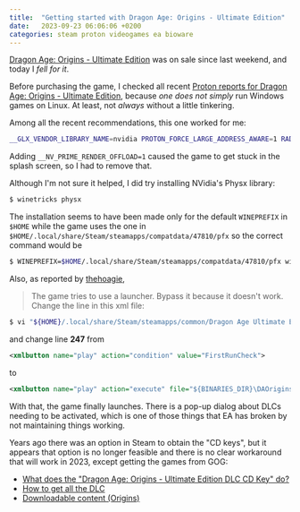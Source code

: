 ```yaml
---
title:  "Getting started with Dragon Age: Origins - Ultimate Edition"
date:   2023-09-23 06:06:06 +0200
categories: steam proton videogames ea bioware
---
```


[Dragon Age: Origins - Ultimate Edition](https://store.steampowered.com/app/47810/Dragon_Age_Origins__Ultimate_Edition/)
was on sale since last weekend, and today I *fell for it*.

Before purchasing the game, I checked all recent
[Proton reports for Dragon Age: Origins - Ultimate Edition](https://www.protondb.com/app/47810),
because *one does not simply* run Windows games on Linux.
At least, not *always* without a little tinkering.

Among all the recent recommendations, this one worked for me:

```bash
__GLX_VENDOR_LIBRARY_NAME=nvidia PROTON_FORCE_LARGE_ADDRESS_AWARE=1 RADV_TEX_ANISO=16 PROTON_USE_D9VK=1 gamemoderun %command%
```

Adding `__NV_PRIME_RENDER_OFFLOAD=1` caused the game to get
stuck in the splash screen, so I had to remove that.

Although I'm not sure it helped, I did try installing
NVidia's Physx library:

```bash
$ winetricks physx
```

The installation seems to have been made only for the default
`WINEPREFIX` in `$HOME` while the game uses the one in
`$HOME/.local/share/Steam/steamapps/compatdata/47810/pfx` so
the correct command would be

```bash
$ WINEPREFIX=$HOME/.local/share/Steam/steamapps/compatdata/47810/pfx winetricks physx
```

Also, as reported by
[thehoagie](https://www.protondb.com/users/597403899),

> The game tries to use a launcher. Bypass it because it
> doesn't work. Change the line in this xml file:

```bash
$ vi "${HOME}/.local/share/Steam/steamapps/common/Dragon Age Ultimate Edition/data/DAOriginsLauncher.xml"
```

and change line **247** from

```xml
<xmlbutton name="play" action="condition" value="FirstRunCheck">
```

to

```xml
<xmlbutton name="play" action="execute" file="${BINARIES_DIR}\DAOrigins.exe" autoquit="true">
```

With that, the game finally launches. There is a pop-up dialog
about DLCs needing to be activated, which is one of those
things that EA has broken by not maintaining things working.

Years ago there was an option in Steam to obtain the "CD keys",
but it appears that option is no longer feasible and there is
no clear workaround that will work in 2023, except getting the
games from GOG:

*  [What does the "Dragon Age: Origins - Ultimate Edition DLC CD Key" do?](https://steamcommunity.com/app/47810/discussions/0/558752450420490163)
*  [How to get all the DLC](https://steamcommunity.com/app/47810/discussions/0/1698300679774459377/)
*  [Downloadable content (Origins)](https://dragonage.fandom.com/wiki/Downloadable_content_(Origins))
